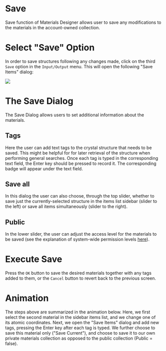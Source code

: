 # Save

Save function of Materials Designer allows user to save any modifications to the materials in the account-owned collection.

# Select "Save" Option

In order to save structures following any changes made, click on the third `Save` <i class="zmdi zmdi-floppy zmdi-hc-border"></i> option in the `Input/Output` menu. This will open the following "Save Items" dialog:

<img src="/images/save-items.png"/>

# The Save Dialog

The Save Dialog allows users to set additional information about the materials.

## Tags

Here the user can add text tags to the crystal structure that needs to be saved. This might be helpful for for later retrieval of the structure when performing general searches. Once each tag is typed in the corresponding text field, the Enter key should be pressed to record it. The corresponding badge will appear under the text field. 

## Save all

In this dialog the user can also choose, through the top slider, whether to save just the currently-selected structure in the items list sidebar (slider to the left) or save all items simultaneously (slider to the right). 

## Public

In the lower slider, the user can adjust the access level for the materials to be saved (see the explanation of system-wide permission levels [here](/site-policy/sharing-policy/#special-system-wide-permissions)). 

# Execute Save

Press the `OK` button to save the desired materials together with any tags added to them, or the `Cancel` button to revert back to the previous screen.

# Animation

The steps above are summarized in the animation below. Here, we first select the second material in the sidebar items list, and we change one of its atomic coordinates. Next, we open the "Save Items" dialog and add new tags, pressing the Enter key after each tag is typed. We further choose to save this material only ("Save Current"), and choose to save it to our own private materials collection as opposed to the public collection (Public = false).

<img data-gifffer="/images/SaveMaterialsDesigner.gif" />
